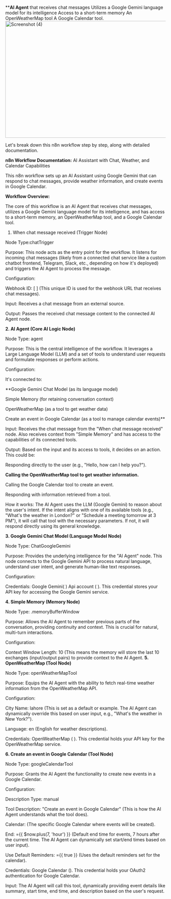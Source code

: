 ****AI Agent**
that receives chat messages
Utilizes a Google Gemini language model for its intelligence
Access to a short-term memory
An OpenWeatherMap tool
A Google Calendar tool.
 <img width="1062" height="366" alt="Screenshot (4)" src="https://github.com/user-attachments/assets/a86e6736-940e-4a3e-96c3-398bd0559182" />


Let's break down this n8n workflow step by step, along with detailed documentation.

**n8n Workflow Documentation:**
 AI Assistant with Chat, Weather, and Calendar Capabilities

This n8n workflow sets up an AI Assistant using Google Gemini that can respond to chat messages, provide weather information, and create events in Google Calendar.

**Workflow Overview:**

The core of this workflow is an AI Agent that receives chat messages, utilizes a Google Gemini language model for its intelligence, and has access to a short-term memory, an OpenWeatherMap tool, and a Google Calendar tool.

1. When chat message received (Trigger Node)

Node Type:chatTrigger

Purpose: This node acts as the entry point for the workflow. It listens for incoming chat messages (likely from a connected chat service like a custom chatbot frontend, Telegram, Slack, etc., depending on how it's deployed) and triggers the AI Agent to process the message.

Configuration:

Webhook ID: [ ] (This unique ID is used for the webhook URL that receives chat messages).

Input: Receives a chat message from an external source.

Output: Passes the received chat message content to the connected AI Agent node.

**2. AI Agent (Core AI Logic Node)**

Node Type: agent

Purpose: This is the central intelligence of the workflow. It leverages a Large Language Model (LLM) and a set of tools to understand user requests and formulate responses or perform actions.

Configuration:

It's connected to:

**Google Gemini Chat Model (as its language model)

Simple Memory (for retaining conversation context)

OpenWeatherMap (as a tool to get weather data)

Create an event in Google Calendar (as a tool to manage calendar events)**

Input: Receives the chat message from the "When chat message received" node. Also receives context from "Simple Memory" and has access to the capabilities of its connected tools.

Output: Based on the input and its access to tools, it decides on an action. This could be:

Responding directly to the user (e.g., "Hello, how can I help you?").

**Calling the OpenWeatherMap tool to get weather information.**

Calling the Google Calendar tool to create an event.

Responding with information retrieved from a tool.

How it works: The AI Agent uses the LLM (Google Gemini) to reason about the user's intent. If the intent aligns with one of its available tools (e.g., "What's the weather in London?" or "Schedule a meeting tomorrow at 3 PM"), it will call that tool with the necessary parameters. If not, it will respond directly using its general knowledge.

**3. Google Gemini Chat Model (Language Model Node)**

Node Type: ChatGoogleGemini

Purpose: Provides the underlying intelligence for the "AI Agent" node. This node connects to the Google Gemini API to process natural language, understand user intent, and generate human-like text responses.

Configuration:

Credentials: Google Gemini( ) Api account ( ). This credential stores your API key for accessing the Google Gemini service.

**4. Simple Memory (Memory Node)**

Node Type: .memoryBufferWindow

Purpose: Allows the AI Agent to remember previous parts of the conversation, providing continuity and context. This is crucial for natural, multi-turn interactions.

Configuration:

Context Window Length: 10 (This means the memory will store the last 10 exchanges (input/output pairs) to provide context to the AI Agent. 
**5. OpenWeatherMap (Tool Node)**

Node Type: openWeatherMapTool

Purpose: Equips the AI Agent with the ability to fetch real-time weather information from the OpenWeatherMap API.

Configuration:

City Name: lahore (This is set as a default or example. The AI Agent can dynamically override this based on user input, e.g., "What's the weather in New York?").

Language: en (English for weather descriptions).

Credentials: OpenWeatherMap  ( ). This credential holds your API key for the OpenWeatherMap service.

**6. Create an event in Google Calendar (Tool Node)**

Node Type: googleCalendarTool

Purpose: Grants the AI Agent the functionality to create new events in a Google Calendar.

Configuration:

Description Type: manual

Tool Description: "Create an event in Google Calendar" (This is how the AI Agent understands what the tool does).

Calendar: (The specific Google Calendar where events will be created).

End: ={{ $now.plus(7, 'hour') }} (Default end time for events, 7 hours after the current time. The AI Agent can dynamically set start/end times based on user input).

Use Default Reminders: ={{ true }} (Uses the default reminders set for the calendar).

Credentials: Google Calendar  (). This credential holds your OAuth2 authentication for Google Calendar.

Input: The AI Agent will call this tool, dynamically providing event details like summary, start time, end time, and description based on the user's request.
